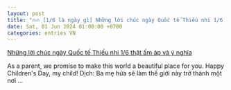 ```yaml
---
layout: post
title: "🔥🔥 [1/6 là ngày gì] Những lời chúc ngày Quốc tế Thiếu nhi 1/6 thật ấm áp và ý nghĩa"
date: Sat, 01 Jun 2024 01:00:00 +0700
categories: entries VN
---
```

[Những lời chúc ngày Quốc tế Thiếu nhi 1/6 thật ấm áp và ý nghĩa](https://kinhte.congthuong.vn/nhung-loi-chuc-ngay-quoc-te-thieu-nhi-16-that-am-ap-va-y-nghia-323604.html)

As a parent, we promise to make this world a beautiful place for you. Happy Children's Day, my child! Dịch: Ba mẹ hứa sẽ làm thế giới này trở thành một nơi ...

